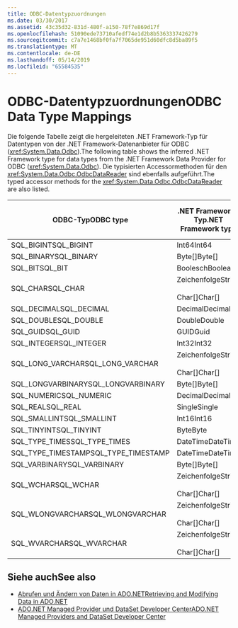 ```yaml
---
title: ODBC-Datentypzuordnungen
ms.date: 03/30/2017
ms.assetid: 43c35d32-831d-480f-a150-78f7e869d17f
ms.openlocfilehash: 51090ede73710afedf74e1d2b8b5363337426279
ms.sourcegitcommit: c7a7e1468bf0fa7f7065de951d60dfc8d5ba89f5
ms.translationtype: MT
ms.contentlocale: de-DE
ms.lasthandoff: 05/14/2019
ms.locfileid: "65584535"
---
```

# <a name="odbc-data-type-mappings"></a><span data-ttu-id="2b507-102">ODBC-Datentypzuordnungen</span><span class="sxs-lookup"><span data-stu-id="2b507-102">ODBC Data Type Mappings</span></span>
<span data-ttu-id="2b507-103">Die folgende Tabelle zeigt die hergeleiteten .NET Framework-Typ für Datentypen von der .NET Framework-Datenanbieter für ODBC (<xref:System.Data.Odbc>).</span><span class="sxs-lookup"><span data-stu-id="2b507-103">The following table shows the inferred .NET Framework type for data types from the .NET Framework Data Provider for ODBC (<xref:System.Data.Odbc>).</span></span> <span data-ttu-id="2b507-104">Die typisierten Accessormethoden für den <xref:System.Data.Odbc.OdbcDataReader> sind ebenfalls aufgeführt.</span><span class="sxs-lookup"><span data-stu-id="2b507-104">The typed accessor methods for the <xref:System.Data.Odbc.OdbcDataReader> are also listed.</span></span>  
  
|<span data-ttu-id="2b507-105">ODBC-Typ</span><span class="sxs-lookup"><span data-stu-id="2b507-105">ODBC type</span></span>|<span data-ttu-id="2b507-106">.NET Framework-Typ</span><span class="sxs-lookup"><span data-stu-id="2b507-106">.NET Framework type</span></span>|<span data-ttu-id="2b507-107">Typisierter .NET Framework-Accessor</span><span class="sxs-lookup"><span data-stu-id="2b507-107">.NET Framework typed accessor</span></span>|  
|---------------|----------------------------------------------------------------------|--------------------------------------------------------------------------------|  
|<span data-ttu-id="2b507-108">SQL_BIGINT</span><span class="sxs-lookup"><span data-stu-id="2b507-108">SQL_BIGINT</span></span>|<span data-ttu-id="2b507-109">Int64</span><span class="sxs-lookup"><span data-stu-id="2b507-109">Int64</span></span>|<span data-ttu-id="2b507-110">GetInt64()</span><span class="sxs-lookup"><span data-stu-id="2b507-110">GetInt64()</span></span>|  
|<span data-ttu-id="2b507-111">SQL_BINARY</span><span class="sxs-lookup"><span data-stu-id="2b507-111">SQL_BINARY</span></span>|<span data-ttu-id="2b507-112">Byte[]</span><span class="sxs-lookup"><span data-stu-id="2b507-112">Byte[]</span></span>|<span data-ttu-id="2b507-113">GetBytes()</span><span class="sxs-lookup"><span data-stu-id="2b507-113">GetBytes()</span></span>|  
|<span data-ttu-id="2b507-114">SQL_BIT</span><span class="sxs-lookup"><span data-stu-id="2b507-114">SQL_BIT</span></span>|<span data-ttu-id="2b507-115">Boolesch</span><span class="sxs-lookup"><span data-stu-id="2b507-115">Boolean</span></span>|<span data-ttu-id="2b507-116">GetBoolean()</span><span class="sxs-lookup"><span data-stu-id="2b507-116">GetBoolean()</span></span>|  
|<span data-ttu-id="2b507-117">SQL_CHAR</span><span class="sxs-lookup"><span data-stu-id="2b507-117">SQL_CHAR</span></span>|<span data-ttu-id="2b507-118">Zeichenfolge</span><span class="sxs-lookup"><span data-stu-id="2b507-118">String</span></span><br /><br /> <span data-ttu-id="2b507-119">Char[]</span><span class="sxs-lookup"><span data-stu-id="2b507-119">Char[]</span></span>|<span data-ttu-id="2b507-120">GetString()</span><span class="sxs-lookup"><span data-stu-id="2b507-120">GetString()</span></span><br /><br /> <span data-ttu-id="2b507-121">GetChars()</span><span class="sxs-lookup"><span data-stu-id="2b507-121">GetChars()</span></span>|  
|<span data-ttu-id="2b507-122">SQL_DECIMAL</span><span class="sxs-lookup"><span data-stu-id="2b507-122">SQL_DECIMAL</span></span>|<span data-ttu-id="2b507-123">Decimal</span><span class="sxs-lookup"><span data-stu-id="2b507-123">Decimal</span></span>|<span data-ttu-id="2b507-124">GetDecimal()</span><span class="sxs-lookup"><span data-stu-id="2b507-124">GetDecimal()</span></span>|  
|<span data-ttu-id="2b507-125">SQL_DOUBLE</span><span class="sxs-lookup"><span data-stu-id="2b507-125">SQL_DOUBLE</span></span>|<span data-ttu-id="2b507-126">Double</span><span class="sxs-lookup"><span data-stu-id="2b507-126">Double</span></span>|<span data-ttu-id="2b507-127">GetDouble()</span><span class="sxs-lookup"><span data-stu-id="2b507-127">GetDouble()</span></span>|  
|<span data-ttu-id="2b507-128">SQL_GUID</span><span class="sxs-lookup"><span data-stu-id="2b507-128">SQL_GUID</span></span>|<span data-ttu-id="2b507-129">GUID</span><span class="sxs-lookup"><span data-stu-id="2b507-129">Guid</span></span>|<span data-ttu-id="2b507-130">GetGuid()</span><span class="sxs-lookup"><span data-stu-id="2b507-130">GetGuid()</span></span>|  
|<span data-ttu-id="2b507-131">SQL_INTEGER</span><span class="sxs-lookup"><span data-stu-id="2b507-131">SQL_INTEGER</span></span>|<span data-ttu-id="2b507-132">Int32</span><span class="sxs-lookup"><span data-stu-id="2b507-132">Int32</span></span>|<span data-ttu-id="2b507-133">GetInt32()</span><span class="sxs-lookup"><span data-stu-id="2b507-133">GetInt32()</span></span>|  
|<span data-ttu-id="2b507-134">SQL_LONG_VARCHAR</span><span class="sxs-lookup"><span data-stu-id="2b507-134">SQL_LONG_VARCHAR</span></span>|<span data-ttu-id="2b507-135">Zeichenfolge</span><span class="sxs-lookup"><span data-stu-id="2b507-135">String</span></span><br /><br /> <span data-ttu-id="2b507-136">Char[]</span><span class="sxs-lookup"><span data-stu-id="2b507-136">Char[]</span></span>|<span data-ttu-id="2b507-137">GetString()</span><span class="sxs-lookup"><span data-stu-id="2b507-137">GetString()</span></span><br /><br /> <span data-ttu-id="2b507-138">GetChars()</span><span class="sxs-lookup"><span data-stu-id="2b507-138">GetChars()</span></span>|  
|<span data-ttu-id="2b507-139">SQL_LONGVARBINARY</span><span class="sxs-lookup"><span data-stu-id="2b507-139">SQL_LONGVARBINARY</span></span>|<span data-ttu-id="2b507-140">Byte[]</span><span class="sxs-lookup"><span data-stu-id="2b507-140">Byte[]</span></span>|<span data-ttu-id="2b507-141">GetBytes()</span><span class="sxs-lookup"><span data-stu-id="2b507-141">GetBytes()</span></span>|  
|<span data-ttu-id="2b507-142">SQL_NUMERIC</span><span class="sxs-lookup"><span data-stu-id="2b507-142">SQL_NUMERIC</span></span>|<span data-ttu-id="2b507-143">Decimal</span><span class="sxs-lookup"><span data-stu-id="2b507-143">Decimal</span></span>|<span data-ttu-id="2b507-144">GetDecimal()</span><span class="sxs-lookup"><span data-stu-id="2b507-144">GetDecimal()</span></span>|  
|<span data-ttu-id="2b507-145">SQL_REAL</span><span class="sxs-lookup"><span data-stu-id="2b507-145">SQL_REAL</span></span>|<span data-ttu-id="2b507-146">Single</span><span class="sxs-lookup"><span data-stu-id="2b507-146">Single</span></span>|<span data-ttu-id="2b507-147">GetFloat()</span><span class="sxs-lookup"><span data-stu-id="2b507-147">GetFloat()</span></span>|  
|<span data-ttu-id="2b507-148">SQL_SMALLINT</span><span class="sxs-lookup"><span data-stu-id="2b507-148">SQL_SMALLINT</span></span>|<span data-ttu-id="2b507-149">Int16</span><span class="sxs-lookup"><span data-stu-id="2b507-149">Int16</span></span>|<span data-ttu-id="2b507-150">GetInt16()</span><span class="sxs-lookup"><span data-stu-id="2b507-150">GetInt16()</span></span>|  
|<span data-ttu-id="2b507-151">SQL_TINYINT</span><span class="sxs-lookup"><span data-stu-id="2b507-151">SQL_TINYINT</span></span>|<span data-ttu-id="2b507-152">Byte</span><span class="sxs-lookup"><span data-stu-id="2b507-152">Byte</span></span>|<span data-ttu-id="2b507-153">GetByte()</span><span class="sxs-lookup"><span data-stu-id="2b507-153">GetByte()</span></span>|  
|<span data-ttu-id="2b507-154">SQL_TYPE_TIMES</span><span class="sxs-lookup"><span data-stu-id="2b507-154">SQL_TYPE_TIMES</span></span>|<span data-ttu-id="2b507-155">DateTime</span><span class="sxs-lookup"><span data-stu-id="2b507-155">DateTime</span></span>|<span data-ttu-id="2b507-156">GetDateTime()</span><span class="sxs-lookup"><span data-stu-id="2b507-156">GetDateTime()</span></span>|  
|<span data-ttu-id="2b507-157">SQL_TYPE_TIMESTAMP</span><span class="sxs-lookup"><span data-stu-id="2b507-157">SQL_TYPE_TIMESTAMP</span></span>|<span data-ttu-id="2b507-158">DateTime</span><span class="sxs-lookup"><span data-stu-id="2b507-158">DateTime</span></span>|<span data-ttu-id="2b507-159">GetDateTime()</span><span class="sxs-lookup"><span data-stu-id="2b507-159">GetDateTime()</span></span>|  
|<span data-ttu-id="2b507-160">SQL_VARBINARY</span><span class="sxs-lookup"><span data-stu-id="2b507-160">SQL_VARBINARY</span></span>|<span data-ttu-id="2b507-161">Byte[]</span><span class="sxs-lookup"><span data-stu-id="2b507-161">Byte[]</span></span>|<span data-ttu-id="2b507-162">GetBytes()</span><span class="sxs-lookup"><span data-stu-id="2b507-162">GetBytes()</span></span>|  
|<span data-ttu-id="2b507-163">SQL_WCHAR</span><span class="sxs-lookup"><span data-stu-id="2b507-163">SQL_WCHAR</span></span>|<span data-ttu-id="2b507-164">Zeichenfolge</span><span class="sxs-lookup"><span data-stu-id="2b507-164">String</span></span><br /><br /> <span data-ttu-id="2b507-165">Char[]</span><span class="sxs-lookup"><span data-stu-id="2b507-165">Char[]</span></span>|<span data-ttu-id="2b507-166">GetString()</span><span class="sxs-lookup"><span data-stu-id="2b507-166">GetString()</span></span><br /><br /> <span data-ttu-id="2b507-167">GetChars()</span><span class="sxs-lookup"><span data-stu-id="2b507-167">GetChars()</span></span>|  
|<span data-ttu-id="2b507-168">SQL_WLONGVARCHAR</span><span class="sxs-lookup"><span data-stu-id="2b507-168">SQL_WLONGVARCHAR</span></span>|<span data-ttu-id="2b507-169">Zeichenfolge</span><span class="sxs-lookup"><span data-stu-id="2b507-169">String</span></span><br /><br /> <span data-ttu-id="2b507-170">Char[]</span><span class="sxs-lookup"><span data-stu-id="2b507-170">Char[]</span></span>|<span data-ttu-id="2b507-171">GetString()</span><span class="sxs-lookup"><span data-stu-id="2b507-171">GetString()</span></span><br /><br /> <span data-ttu-id="2b507-172">GetChars()</span><span class="sxs-lookup"><span data-stu-id="2b507-172">GetChars()</span></span>|  
|<span data-ttu-id="2b507-173">SQL_WVARCHAR</span><span class="sxs-lookup"><span data-stu-id="2b507-173">SQL_WVARCHAR</span></span>|<span data-ttu-id="2b507-174">Zeichenfolge</span><span class="sxs-lookup"><span data-stu-id="2b507-174">String</span></span><br /><br /> <span data-ttu-id="2b507-175">Char[]</span><span class="sxs-lookup"><span data-stu-id="2b507-175">Char[]</span></span>|<span data-ttu-id="2b507-176">GetString()</span><span class="sxs-lookup"><span data-stu-id="2b507-176">GetString()</span></span><br /><br /> <span data-ttu-id="2b507-177">GetChars()</span><span class="sxs-lookup"><span data-stu-id="2b507-177">GetChars()</span></span>|  
  
## <a name="see-also"></a><span data-ttu-id="2b507-178">Siehe auch</span><span class="sxs-lookup"><span data-stu-id="2b507-178">See also</span></span>

- [<span data-ttu-id="2b507-179">Abrufen und Ändern von Daten in ADO.NET</span><span class="sxs-lookup"><span data-stu-id="2b507-179">Retrieving and Modifying Data in ADO.NET</span></span>](../../../../docs/framework/data/adonet/retrieving-and-modifying-data.md)
- [<span data-ttu-id="2b507-180">ADO.NET Managed Provider und DataSet Developer Center</span><span class="sxs-lookup"><span data-stu-id="2b507-180">ADO.NET Managed Providers and DataSet Developer Center</span></span>](https://go.microsoft.com/fwlink/?LinkId=217917)
